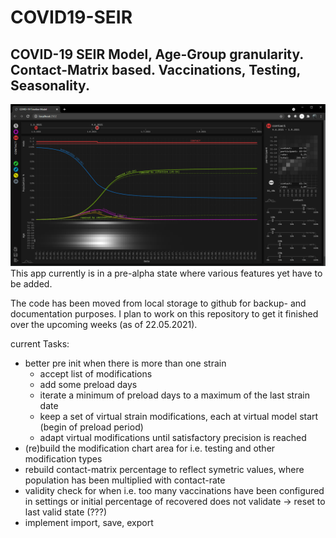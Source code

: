 # COVID19-SEIR
## COVID-19 SEIR Model, Age-Group granularity. Contact-Matrix based. Vaccinations, Testing, Seasonality.
![alt text](https://github.com/the-butcher/COVID19-SEIR/blob/master/src/main/webapp/assets/screenshot01.png?raw=true)
This app currently is in a pre-alpha state where various features yet have to be added.

The code has been moved from local storage to github for backup- and documentation purposes. I plan to work on this repository to get it finished over the upcoming weeks (as of 22.05.2021).

current Tasks:
* better pre init when there is more than one strain
  * accept list of modifications
  * add some preload days
  * iterate a minimum of preload days to a maximum of the last strain date
  * keep a set of virtual strain modifications, each at virtual model start (begin of preload period)
  * adapt virtual modifications until satisfactory precision is reached
* (re)build the modification chart area for i.e. testing and other modification types
* rebuild contact-matrix percentage to reflect symetric values, where population has been multiplied with contact-rate
* validity check for when i.e. too many vaccinations have been configured in settings or initial percentage of recovered does not validate → reset to last valid state (???)
* implement import, save, export